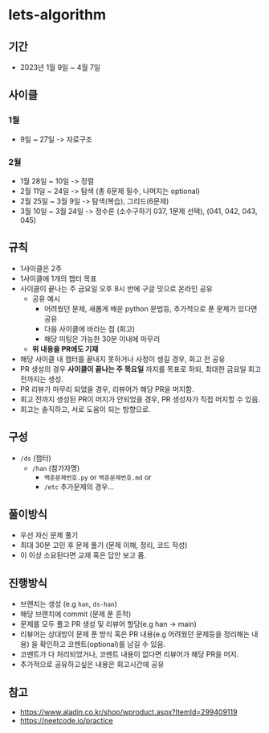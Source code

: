 # lets-algorithm

## 기간
- 2023년 1월 9일 ~ 4월 7일

## 사이클
### 1월
- 9일 ~ 27일 -> 자료구조

### 2월
- 1월 28일 ~ 10일 -> 정렬
- 2월 11일 ~ 24일 -> 탐색 (총 6문제 필수, 나머지는 optional)
- 2월 25일 ~ 3월 9일 -> 탐색(복습), 그리드(6문제)
- 3월 10일 ~ 3월 24일 -> 정수론 (소수구하기 037, 1문제 선택), (041, 042, 043, 045) 

## 규칙
- 1사이클은 2주
- 1사이클에 1개의 챕터 목표
- 사이클이 끝나는 주 금요일 오후 8시 반에 구글 밋으로 온라인 공유
  - 공유 예시 
    - 어려웠던 문제, 새롭게 배운 python 문법등, 추가적으로 푼 문제가 있다면 공유
    - 다음 사이클에 바라는 점 (회고)
    - 해당 미팅은 가능한 30분 이내에 마무리
  - **위 내용을 PR에도 기재**
- 해당 사이클 내 챕터를 끝내지 못하거나 사정이 생길 경우, 회고 전 공유
- PR 생성의 경우 **사이클이 끝나는 주 목요일** 까지를 목표로 하되, 최대한 금요일 회고 전까지는 생성.
- PR 리뷰가 마무리 되었을 경우, 리뷰어가 해당 PR을 머지함. 
- 회고 전까지 생성된 PR이 머지가 안되었을 경우, PR 생성자가 직접 머지할 수 있음.
- 회고는 솔직하고, 서로 도움이 되는 방향으로.

## 구성
- `/ds` (챕터)
  - `/han` (참가자명)
     - `백준문제번호.py` or `백준문제번호.md` or
     - `/etc` 추가문제의 경우...
     
## 풀이방식
- 우선 자신 문제 풀기 
- 최대 30분 고민 후 문제 풀기 (문제 이해, 정리, 코드 작성)
- 이 이상 소요된다면 교재 혹은 답안 보고 품. 

## 진행방식
- 브랜치는 생성 (e.g `han`, `ds-han`)
- 해당 브랜치에 commit (문제 푼 흔적)
- 문제를 모두 풀고 PR 생성 및 리뷰어 할당(e.g han -> main)
- 리뷰어는 상대방이 문제 푼 방식 혹은 PR 내용(e.g 어려웠던 문제등을 정리해논 내용) 을 확인하고 코멘트(optional)를 남길 수 있음.
- 코멘트가 다 처리되었거나, 코멘트 내용이 없다면 리뷰어가 해당 PR을 머지.
- 추가적으로 공유하고싶은 내용은 회고시간에 공유

## 참고
- <https://www.aladin.co.kr/shop/wproduct.aspx?ItemId=299409119>
- <https://neetcode.io/practice>

